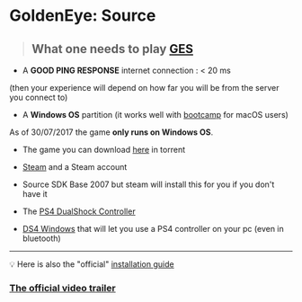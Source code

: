# GoldenEye: Source

>## What one needs to play [GES](https://www.geshl2.com)

- A **GOOD PING RESPONSE** internet connection : < 20 ms

(then your experience will depend on how far you will be from the server you connect to)

- A **Windows OS** partition (it works well with [bootcamp](https://support.apple.com/fr-fr/HT201468) for macOS users)

As of 30/07/2017 the game **only runs on Windows OS**.

- The game you can download [here](https://www.geshl2.com/client-downloads) in torrent

- [Steam](http://store.steampowered.com/about) and a Steam account

- Source SDK Base 2007 but steam will install this for you if you don't have it

- The [PS4 DualShock Controller](https://www.playstation.com/en-us/explore/accessories/gaming-controllers/dualshock-4)

- [DS4 Windows](http://ds4windows.com) that will let you use a PS4 controller on your pc (even in bluetooth)

___

:bulb: Here is also the "official" [installation guide](http://wiki.geshl2.com/goldeneye/installation)

### [The official video trailer](https://www.youtube.com/watch?v=-E4XtdEnWx4)
